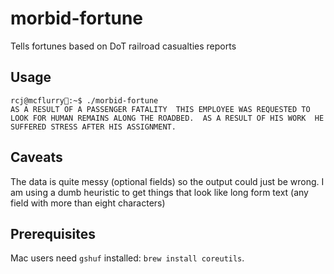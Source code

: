 # morbid-fortune

Tells fortunes based on DoT railroad casualties reports

## Usage

```
rcj@mcflurry🍦:~$ ./morbid-fortune
AS A RESULT OF A PASSENGER FATALITY  THIS EMPLOYEE WAS REQUESTED TO LOOK FOR HUMAN REMAINS ALONG THE ROADBED.  AS A RESULT OF HIS WORK  HE SUFFERED STRESS AFTER HIS ASSIGNMENT.
```

## Caveats

The data is quite messy (optional fields) so the output could just be wrong.
I am using a dumb heuristic to get things that look like long form text (any
field with more than eight characters)

## Prerequisites
Mac users need `gshuf` installed: `brew install coreutils`. 
